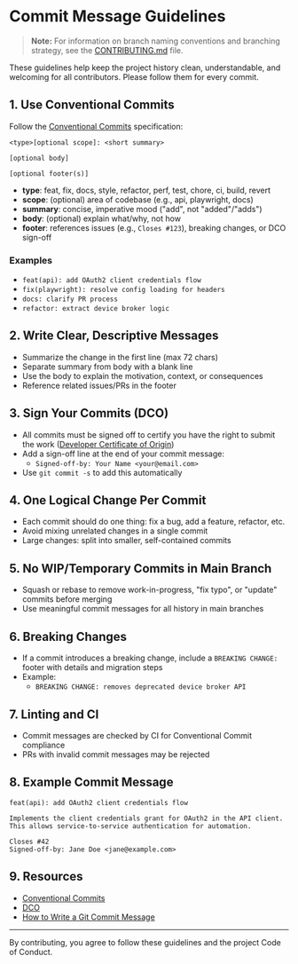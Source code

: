# Commit Message Guidelines

> **Note:** For information on branch naming conventions and branching strategy, see the [CONTRIBUTING.md](./CONTRIBUTING.md) file.

These guidelines help keep the project history clean, understandable, and welcoming for all contributors. Please follow them for every commit.

## 1. Use Conventional Commits

Follow the [Conventional Commits](https://www.conventionalcommits.org/en/v1.0.0/) specification:

```
<type>[optional scope]: <short summary>

[optional body]

[optional footer(s)]
```

- **type**: feat, fix, docs, style, refactor, perf, test, chore, ci, build, revert
- **scope**: (optional) area of codebase (e.g., api, playwright, docs)
- **summary**: concise, imperative mood ("add", not "added"/"adds")
- **body**: (optional) explain what/why, not how
- **footer**: references issues (e.g., `Closes #123`), breaking changes, or DCO sign-off

### Examples

- `feat(api): add OAuth2 client credentials flow`
- `fix(playwright): resolve config loading for headers`
- `docs: clarify PR process`
- `refactor: extract device broker logic`

## 2. Write Clear, Descriptive Messages

- Summarize the change in the first line (max 72 chars)
- Separate summary from body with a blank line
- Use the body to explain the motivation, context, or consequences
- Reference related issues/PRs in the footer

## 3. Sign Your Commits (DCO)

- All commits must be signed off to certify you have the right to submit the work ([Developer Certificate of Origin](https://developercertificate.org/))
- Add a sign-off line at the end of your commit message:
  - `Signed-off-by: Your Name <your@email.com>`
- Use `git commit -s` to add this automatically

## 4. One Logical Change Per Commit

- Each commit should do one thing: fix a bug, add a feature, refactor, etc.
- Avoid mixing unrelated changes in a single commit
- Large changes: split into smaller, self-contained commits

## 5. No WIP/Temporary Commits in Main Branch

- Squash or rebase to remove work-in-progress, "fix typo", or "update" commits before merging
- Use meaningful commit messages for all history in main branches

## 6. Breaking Changes

- If a commit introduces a breaking change, include a `BREAKING CHANGE:` footer with details and migration steps
- Example:
  - `BREAKING CHANGE: removes deprecated device broker API`

## 7. Linting and CI

- Commit messages are checked by CI for Conventional Commit compliance
- PRs with invalid commit messages may be rejected

## 8. Example Commit Message

```
feat(api): add OAuth2 client credentials flow

Implements the client credentials grant for OAuth2 in the API client.
This allows service-to-service authentication for automation.

Closes #42
Signed-off-by: Jane Doe <jane@example.com>
```

## 9. Resources

- [Conventional Commits](https://www.conventionalcommits.org/)
- [DCO](https://developercertificate.org/)
- [How to Write a Git Commit Message](https://cbea.ms/git-commit/)

---

By contributing, you agree to follow these guidelines and the project Code of Conduct.
